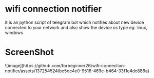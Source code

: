 # wifi connection notifier
 it is an python script of telegram bot which notifies about new device connected to your network and also show the device os type eg: linux, windows

<h1>ScreenShot</h1>
![image](https://github.com/forbeginner26/wifi-connection-notifier/assets/137254524/bc5dc4e0-9516-469c-b464-33f1e4dc886a)
